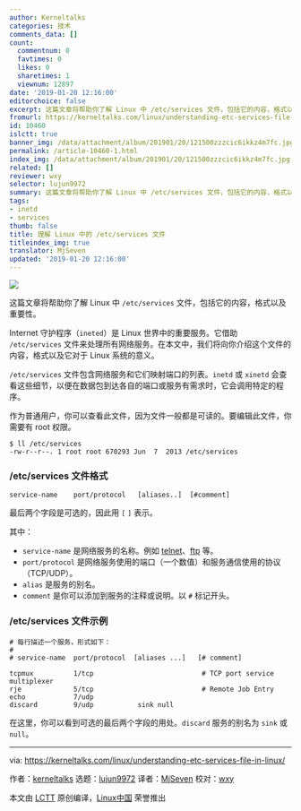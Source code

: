 ```yaml
---
author: Kerneltalks
categories: 技术
comments_data: []
count:
  commentnum: 0
  favtimes: 0
  likes: 0
  sharetimes: 1
  viewnum: 12897
date: '2019-01-20 12:16:00'
editorchoice: false
excerpt: 这篇文章将帮助你了解 Linux 中 /etc/services 文件，包括它的内容，格式以及重要性。
fromurl: https://kerneltalks.com/linux/understanding-etc-services-file-in-linux/
id: 10460
islctt: true
banner_img: /data/attachment/album/201901/20/121500zzzcic6ikkz4m7fc.jpg
permalink: /article-10460-1.html
index_img: /data/attachment/album/201901/20/121500zzzcic6ikkz4m7fc.jpg.thumb.jpg
related: []
reviewer: wxy
selector: lujun9972
summary: 这篇文章将帮助你了解 Linux 中 /etc/services 文件，包括它的内容，格式以及重要性。
tags:
- inetd
- services
thumb: false
title: 理解 Linux 中的 /etc/services 文件
titleindex_img: true
translator: MjSeven
updated: '2019-01-20 12:16:00'
---
```


![](/data/attachment/album/201901/20/121500zzzcic6ikkz4m7fc.jpg)


这篇文章将帮助你了解 Linux 中 `/etc/services` 文件，包括它的内容，格式以及重要性。


Internet 守护程序（`ineted`）是 Linux 世界中的重要服务。它借助 `/etc/services` 文件来处理所有网络服务。在本文中，我们将向你介绍这个文件的内容，格式以及它对于 Linux 系统的意义。


`/etc/services` 文件包含网络服务和它们映射端口的列表。`inetd` 或 `xinetd` 会查看这些细节，以便在数据包到达各自的端口或服务有需求时，它会调用特定的程序。


作为普通用户，你可以查看此文件，因为文件一般都是可读的。要编辑此文件，你需要有 root 权限。



```
$ ll /etc/services
-rw-r--r--. 1 root root 670293 Jun  7  2013 /etc/services
```

### /etc/services 文件格式



```
service-name    port/protocol   [aliases..]  [#comment]
```

最后两个字段是可选的，因此用 `[` `]` 表示。


其中：


* `service-name` 是网络服务的名称。例如 [telnet](https://kerneltalks.com/config/configure-telnet-server-linux/)、[ftp](https://kerneltalks.com/config/ftp-server-configuration-steps-rhel-6/) 等。
* `port/protocol` 是网络服务使用的端口（一个数值）和服务通信使用的协议（TCP/UDP）。
* `alias` 是服务的别名。
* `comment` 是你可以添加到服务的注释或说明。以 `#` 标记开头。


### /etc/services 文件示例



```
# 每行描述一个服务，形式如下：
#
# service-name  port/protocol  [aliases ...]   [# comment]

tcpmux          1/tcp                           # TCP port service multiplexer
rje             5/tcp                           # Remote Job Entry
echo            7/udp
discard         9/udp           sink null
```

在这里，你可以看到可选的最后两个字段的用处。`discard` 服务的别名为 `sink` 或 `null`。




---


via: <https://kerneltalks.com/linux/understanding-etc-services-file-in-linux/>


作者：[kerneltalks](https://kerneltalks.com) 选题：[lujun9972](https://github.com/lujun9972) 译者：[MjSeven](https://github.com/MjSeven) 校对：[wxy](https://github.com/wxy)


本文由 [LCTT](https://github.com/LCTT/TranslateProject) 原创编译，[Linux中国](https://linux.cn/) 荣誉推出